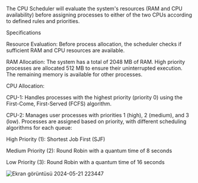 The CPU Scheduler will evaluate the system's resources (RAM and CPU availability) before assigning processes to either of the two CPUs according to defined rules and priorities.

Specifications

Resource Evaluation: Before process allocation, the scheduler checks if sufficient RAM and CPU resources are available.
  
RAM Allocation: The system has a total of 2048 MB of RAM. High priority processes are allocated 512 MB to ensure their uninterrupted execution. The remaining memory is available for other processes.
  
CPU Allocation:
  
CPU-1: Handles processes with the highest priority (priority 0) using the First-Come, First-Served (FCFS) algorithm.
    
CPU-2: Manages user processes with priorities 1 (high), 2 (medium), and 3 (low). Processes are assigned based on priority, with different scheduling algorithms for each queue:
    
High Priority (1): Shortest Job First (SJF) 

Medium Priority (2): Round Robin with a quantum time of 8 seconds

Low Priority (3): Round Robin with a quantum time of 16 seconds

  ![Ekran görüntüsü 2024-05-21 223447](https://github.com/dilaygulru/CPU-Scheduling-Algorithm/assets/123947023/ccfd5454-e9c9-4892-a647-cd15e967dcd4)
